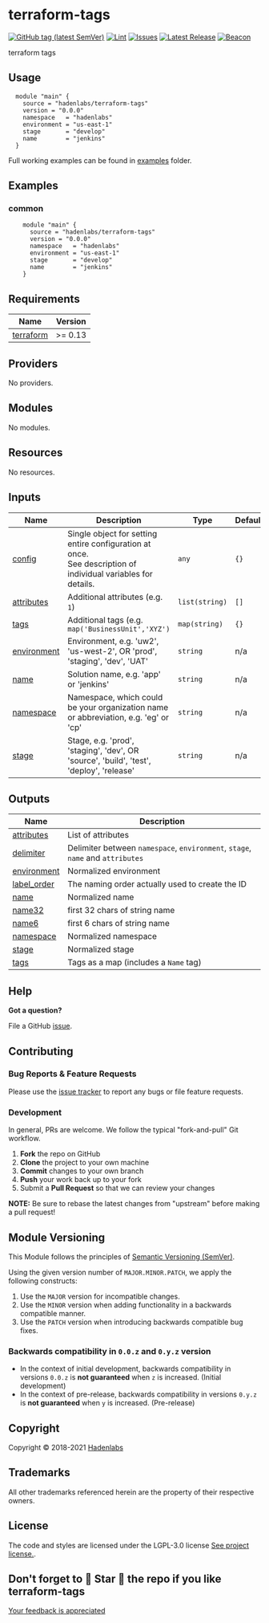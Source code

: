 <!--


  ** DO NOT EDIT THIS FILE
  **
  ** 1) Make all changes to `README.yaml`
  ** 2) Run`make readme` to rebuild this file.
  **
  ** (We maintain HUNDREDS of open source projects. This is how we maintain our sanity.)
  **


  -->

# terraform-tags

[![GitHub tag (latest SemVer)](https://img.shields.io/github/v/tag/hadenlabs/terraform-tags.svg?label=latest&sort=semver)](https://github.com/hadenlabs/terraform-tags/releases) [![Lint](https://github.com/hadenlabs/terraform-tags/actions/workflows/lint.yml/badge.svg?branch=develop)](https://github.com/hadenlabs/terraform-tags/actions) [![Issues](https://img.shields.io/github/issues/hadenlabs/terraform-tags.svg)](https://github.com/hadenlabs/terraform-tags/issues) [![Latest Release](https://img.shields.io/github/release/hadenlabs/terraform-tags.svg)](https://github.com/hadenlabs/terraform-tags/releases) [![Beacon](https://ga-beacon.appspot.com/G-MZEK48EGE8/terraform-tags/readme)](https://github.com/hadenlabs/terraform-tags)

terraform tags

## Usage

```hcl
  module "main" {
    source = "hadenlabs/terraform-tags"
    version = "0.0.0"
    namespace   = "hadenlabs"
    environment = "us-east-1"
    stage       = "develop"
    name        = "jenkins"
  }
```

Full working examples can be found in [examples](./examples) folder.

## Examples

### common

```hcl
    module "main" {
      source = "hadenlabs/terraform-tags"
      version = "0.0.0"
      namespace   = "hadenlabs"
      environment = "us-east-1"
      stage       = "develop"
      name        = "jenkins"
    }

```

 <!-- BEGIN_TF_DOCS -->

## Requirements

| Name                                                                     | Version |
| ------------------------------------------------------------------------ | ------- |
| <a name="requirement_terraform"></a> [terraform](#requirement_terraform) | >= 0.13 |

## Providers

No providers.

## Modules

No modules.

## Resources

No resources.

## Inputs

| Name | Description | Type | Default | Required |
| --- | --- | --- | --- | :-: |
| <a name="input_config"></a> [config](#input_config) | Single object for setting entire configuration at once.<br>See description of individual variables for details. | `any` | `{}` | no |
| <a name="input_attributes"></a> [attributes](#input_attributes) | Additional attributes (e.g. `1`) | `list(string)` | `[]` | no |
| <a name="input_tags"></a> [tags](#input_tags) | Additional tags (e.g. `map('BusinessUnit','XYZ')` | `map(string)` | `{}` | no |
| <a name="input_environment"></a> [environment](#input_environment) | Environment, e.g. 'uw2', 'us-west-2', OR 'prod', 'staging', 'dev', 'UAT' | `string` | n/a | yes |
| <a name="input_name"></a> [name](#input_name) | Solution name, e.g. 'app' or 'jenkins' | `string` | n/a | yes |
| <a name="input_namespace"></a> [namespace](#input_namespace) | Namespace, which could be your organization name or abbreviation, e.g. 'eg' or 'cp' | `string` | n/a | yes |
| <a name="input_stage"></a> [stage](#input_stage) | Stage, e.g. 'prod', 'staging', 'dev', OR 'source', 'build', 'test', 'deploy', 'release' | `string` | n/a | yes |

## Outputs

| Name | Description |
| --- | --- |
| <a name="output_attributes"></a> [attributes](#output_attributes) | List of attributes |
| <a name="output_delimiter"></a> [delimiter](#output_delimiter) | Delimiter between `namespace`, `environment`, `stage`, `name` and `attributes` |
| <a name="output_environment"></a> [environment](#output_environment) | Normalized environment |
| <a name="output_label_order"></a> [label_order](#output_label_order) | The naming order actually used to create the ID |
| <a name="output_name"></a> [name](#output_name) | Normalized name |
| <a name="output_name32"></a> [name32](#output_name32) | first 32 chars of string name |
| <a name="output_name6"></a> [name6](#output_name6) | first 6 chars of string name |
| <a name="output_namespace"></a> [namespace](#output_namespace) | Normalized namespace |
| <a name="output_stage"></a> [stage](#output_stage) | Normalized stage |
| <a name="output_tags"></a> [tags](#output_tags) | Tags as a map (includes a `Name` tag) |

<!-- END_TF_DOCS -->

## Help

**Got a question?**

File a GitHub [issue](https://github.com/hadenlabs/terraform-tags/issues).

## Contributing

### Bug Reports & Feature Requests

Please use the [issue tracker](https://github.com/hadenlabs/terraform-tags/issues) to report any bugs or file feature requests.

### Development

In general, PRs are welcome. We follow the typical "fork-and-pull" Git workflow.

1.  **Fork** the repo on GitHub
2.  **Clone** the project to your own machine
3.  **Commit** changes to your own branch
4.  **Push** your work back up to your fork
5.  Submit a **Pull Request** so that we can review your changes

**NOTE:** Be sure to rebase the latest changes from "upstream" before making a pull request!

## Module Versioning

This Module follows the principles of [Semantic Versioning (SemVer)](https://semver.org/).

Using the given version number of `MAJOR.MINOR.PATCH`, we apply the following constructs:

1. Use the `MAJOR` version for incompatible changes.
1. Use the `MINOR` version when adding functionality in a backwards compatible manner.
1. Use the `PATCH` version when introducing backwards compatible bug fixes.

### Backwards compatibility in `0.0.z` and `0.y.z` version

- In the context of initial development, backwards compatibility in versions `0.0.z` is **not guaranteed** when `z` is increased. (Initial development)
- In the context of pre-release, backwards compatibility in versions `0.y.z` is **not guaranteed** when `y` is increased. (Pre-release)

## Copyright

Copyright © 2018-2021 [Hadenlabs](https://hadenlabs.com)

## Trademarks

All other trademarks referenced herein are the property of their respective owners.

## License

The code and styles are licensed under the LGPL-3.0 license [See project license.](LICENSE).

## Don't forget to 🌟 Star 🌟 the repo if you like terraform-tags

[Your feedback is appreciated](https://github.com/hadenlabs/terraform-tags/issues)
